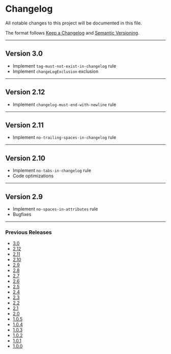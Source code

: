# Changelog

All notable changes to this project will be documented in this file.

The format follows [Keep a Changelog](https://keepachangelog.com/en/1.0.0/)
and [Semantic Versioning](https://semver.org/).

---

## Version 3.0

- Implement `tag-must-not-exist-in-changelog` rule
- Implement `changeLogExclusion` exclusion

---

## Version 2.12

- Implement `changelog-must-end-with-newline` rule

---

## Version 2.11

- Implement `no-trailing-spaces-in-changelog` rule

---

## Version 2.10

- Implement `no-tabs-in-changelog` rule
- Code optimizations

---

## Version 2.9

- Implement `no-spaces-in-attributes` rule
- Bugfixes

---

### Previous Releases

- [3.0](https://github.com/htshame/naming-convention-liquibase-maven-plugin/blob/main/docs/releases/3.0.md)
- [2.12](https://github.com/htshame/naming-convention-liquibase-maven-plugin/blob/main/docs/releases/2.12.md)
- [2.11](https://github.com/htshame/naming-convention-liquibase-maven-plugin/blob/main/docs/releases/2.11.md)
- [2.10](https://github.com/htshame/naming-convention-liquibase-maven-plugin/blob/main/docs/releases/2.10.md)
- [2.9](https://github.com/htshame/naming-convention-liquibase-maven-plugin/blob/main/docs/releases/2.9.md)
- [2.8](https://github.com/htshame/naming-convention-liquibase-maven-plugin/blob/main/docs/releases/2.8.md)
- [2.7](https://github.com/htshame/naming-convention-liquibase-maven-plugin/blob/main/docs/releases/2.7.md)
- [2.6](https://github.com/htshame/naming-convention-liquibase-maven-plugin/blob/main/docs/releases/2.6.md)
- [2.5](https://github.com/htshame/naming-convention-liquibase-maven-plugin/blob/main/docs/releases/2.5.md)
- [2.4](https://github.com/htshame/naming-convention-liquibase-maven-plugin/blob/main/docs/releases/2.4.md)
- [2.3](https://github.com/htshame/naming-convention-liquibase-maven-plugin/blob/main/docs/releases/2.3.md)
- [2.2](https://github.com/htshame/naming-convention-liquibase-maven-plugin/blob/main/docs/releases/2.2.md)
- [2.1](https://github.com/htshame/naming-convention-liquibase-maven-plugin/blob/main/docs/releases/2.1.md)
- [2.0](https://github.com/htshame/naming-convention-liquibase-maven-plugin/blob/main/docs/releases/2.0.md)
- [1.0.5](https://github.com/htshame/naming-convention-liquibase-maven-plugin/blob/main/docs/releases/1.0.5.md)
- [1.0.4](https://github.com/htshame/naming-convention-liquibase-maven-plugin/blob/main/docs/releases/1.0.4.md)
- [1.0.3](https://github.com/htshame/naming-convention-liquibase-maven-plugin/blob/main/docs/releases/1.0.3.md)
- [1.0.2](https://github.com/htshame/naming-convention-liquibase-maven-plugin/blob/main/docs/releases/1.0.2.md)
- [1.0.1](https://github.com/htshame/naming-convention-liquibase-maven-plugin/blob/main/docs/releases/1.0.1.md)
- [1.0.0](https://github.com/htshame/naming-convention-liquibase-maven-plugin/blob/main/docs/releases/1.0.0.md)
